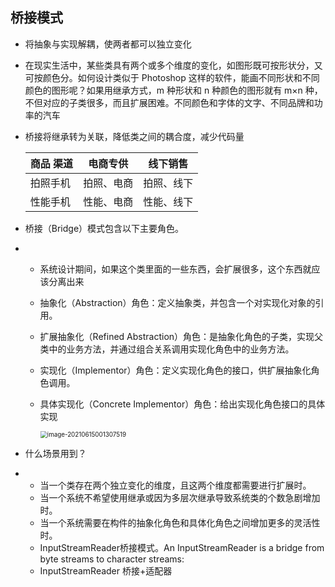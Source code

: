 ## 桥接模式

- 将抽象与实现解耦，使两者都可以独立变化

- 在现实生活中，某些类具有两个或多个维度的变化，如图形既可按形状分，又可按颜色分。如何设计类似于 Photoshop 这样的软件，能画不同形状和不同颜色的图形呢？如果用继承方式，m 种形状和 n 种颜色的图形就有 m×n 种，不但对应的子类很多，而且扩展困难。不同颜色和字体的文字、不同品牌和功率的汽车

- 桥接将继承转为关联，降低类之间的耦合度，减少代码量

  | **商品**       **渠道** | **电商专供** | **线下销售** |
  | ----------------------- | ------------ | ------------ |
  | 拍照手机                | 拍照、电商   | 拍照、线下   |
  | 性能手机                | 性能、电商   | 性能、线下   |

- 桥接（Bridge）模式包含以下主要角色。

- - 系统设计期间，如果这个类里面的一些东西，会扩展很多，这个东西就应该分离出来

  - 抽象化（Abstraction）角色：定义抽象类，并包含一个对实现化对象的引用。

  - 扩展抽象化（Refined Abstraction）角色：是抽象化角色的子类，实现父类中的业务方法，并通过组合关系调用实现化角色中的业务方法。

  - 实现化（Implementor）角色：定义实现化角色的接口，供扩展抽象化角色调用。

  - 具体实现化（Concrete Implementor）角色：给出实现化角色接口的具体实现

    <img src="https://gitee.com/kongxiangjin/images/raw/master/img/image-20210615001307519.png" alt="image-20210615001307519" style="zoom:70%;" />

- 什么场景用到？

- - 当一个类存在两个独立变化的维度，且这两个维度都需要进行扩展时。
  - 当一个系统不希望使用继承或因为多层次继承导致系统类的个数急剧增加时。
  - 当一个系统需要在构件的抽象化角色和具体化角色之间增加更多的灵活性时。
  - InputStreamReader桥接模式。An InputStreamReader is a bridge from byte streams to character streams:
  - InputStreamReader 桥接+适配器